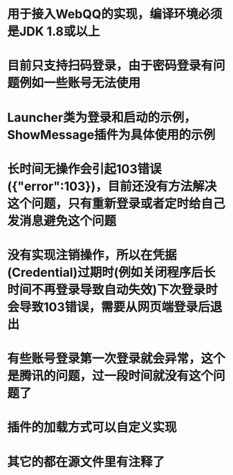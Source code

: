 # 用于接入WebQQ的实现，编译环境必须是JDK 1.8或以上
# 目前只支持扫码登录，由于密码登录有问题例如一些账号无法使用
# Launcher类为登录和启动的示例，ShowMessage插件为具体使用的示例
# 长时间无操作会引起103错误({"error":103})，目前还没有方法解决这个问题，只有重新登录或者定时给自己发消息避免这个问题
# 没有实现注销操作，所以在凭据(Credential)过期时(例如关闭程序后长时间不再登录导致自动失效)下次登录时会导致103错误，需要从网页端登录后退出
# 有些账号登录第一次登录就会异常，这个是腾讯的问题，过一段时间就没有这个问题了
# 插件的加载方式可以自定义实现
# 其它的都在源文件里有注释了